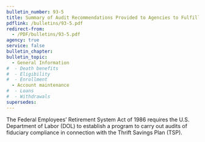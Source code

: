 ```yaml
---
bulletin_number: 93-5
title: Summary of Audit Recommendations Provided to Agencies to Fulfill Their Thrift Savings Plan Responsibilities
pdflink: /bulletins/93-5.pdf
redirect-from:
  - /PDF/bulletins/93-5.pdf
agency: true
service: false
bulletin_chapter:
bulletin_topic:
  - General Information
#  - Death benefits
#  - Eligibility
#  - Enrollment
  - Account maintenance
#  - Loans
#  - Withdrawals
supersedes:
---
```


The Federal Employees’ Retirement System Act of 1986 requires the U.S. Department of Labor (DOL) to establish a program to carry out audits of fiduciary compliance in connection with the Thrift Savings Plan (TSP).
